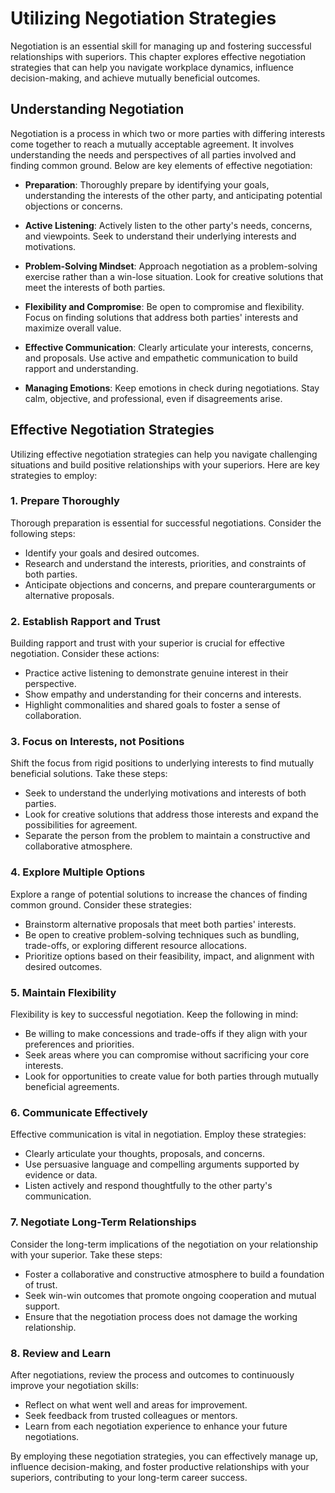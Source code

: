 Utilizing Negotiation Strategies
===========================================

Negotiation is an essential skill for managing up and fostering successful relationships with superiors. This chapter explores effective negotiation strategies that can help you navigate workplace dynamics, influence decision-making, and achieve mutually beneficial outcomes.

Understanding Negotiation
-------------------------

Negotiation is a process in which two or more parties with differing interests come together to reach a mutually acceptable agreement. It involves understanding the needs and perspectives of all parties involved and finding common ground. Below are key elements of effective negotiation:

* **Preparation**: Thoroughly prepare by identifying your goals, understanding the interests of the other party, and anticipating potential objections or concerns.

* **Active Listening**: Actively listen to the other party's needs, concerns, and viewpoints. Seek to understand their underlying interests and motivations.

* **Problem-Solving Mindset**: Approach negotiation as a problem-solving exercise rather than a win-lose situation. Look for creative solutions that meet the interests of both parties.

* **Flexibility and Compromise**: Be open to compromise and flexibility. Focus on finding solutions that address both parties' interests and maximize overall value.

* **Effective Communication**: Clearly articulate your interests, concerns, and proposals. Use active and empathetic communication to build rapport and understanding.

* **Managing Emotions**: Keep emotions in check during negotiations. Stay calm, objective, and professional, even if disagreements arise.

Effective Negotiation Strategies
--------------------------------

Utilizing effective negotiation strategies can help you navigate challenging situations and build positive relationships with your superiors. Here are key strategies to employ:

### 1. **Prepare Thoroughly**

Thorough preparation is essential for successful negotiations. Consider the following steps:

* Identify your goals and desired outcomes.
* Research and understand the interests, priorities, and constraints of both parties.
* Anticipate objections and concerns, and prepare counterarguments or alternative proposals.

### 2. **Establish Rapport and Trust**

Building rapport and trust with your superior is crucial for effective negotiation. Consider these actions:

* Practice active listening to demonstrate genuine interest in their perspective.
* Show empathy and understanding for their concerns and interests.
* Highlight commonalities and shared goals to foster a sense of collaboration.

### 3. **Focus on Interests, not Positions**

Shift the focus from rigid positions to underlying interests to find mutually beneficial solutions. Take these steps:

* Seek to understand the underlying motivations and interests of both parties.
* Look for creative solutions that address those interests and expand the possibilities for agreement.
* Separate the person from the problem to maintain a constructive and collaborative atmosphere.

### 4. **Explore Multiple Options**

Explore a range of potential solutions to increase the chances of finding common ground. Consider these strategies:

* Brainstorm alternative proposals that meet both parties' interests.
* Be open to creative problem-solving techniques such as bundling, trade-offs, or exploring different resource allocations.
* Prioritize options based on their feasibility, impact, and alignment with desired outcomes.

### 5. **Maintain Flexibility**

Flexibility is key to successful negotiation. Keep the following in mind:

* Be willing to make concessions and trade-offs if they align with your preferences and priorities.
* Seek areas where you can compromise without sacrificing your core interests.
* Look for opportunities to create value for both parties through mutually beneficial agreements.

### 6. **Communicate Effectively**

Effective communication is vital in negotiation. Employ these strategies:

* Clearly articulate your thoughts, proposals, and concerns.
* Use persuasive language and compelling arguments supported by evidence or data.
* Listen actively and respond thoughtfully to the other party's communication.

### 7. **Negotiate Long-Term Relationships**

Consider the long-term implications of the negotiation on your relationship with your superior. Take these steps:

* Foster a collaborative and constructive atmosphere to build a foundation of trust.
* Seek win-win outcomes that promote ongoing cooperation and mutual support.
* Ensure that the negotiation process does not damage the working relationship.

### 8. **Review and Learn**

After negotiations, review the process and outcomes to continuously improve your negotiation skills:

* Reflect on what went well and areas for improvement.
* Seek feedback from trusted colleagues or mentors.
* Learn from each negotiation experience to enhance your future negotiations.

By employing these negotiation strategies, you can effectively manage up, influence decision-making, and foster productive relationships with your superiors, contributing to your long-term career success.
